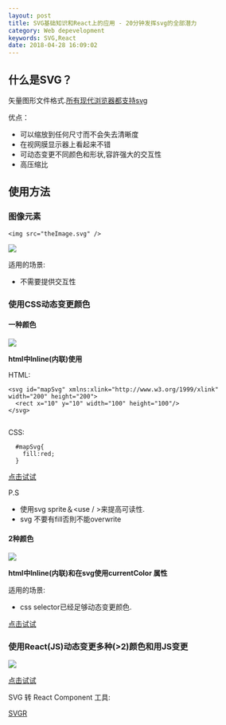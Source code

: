 ```yaml
---
layout: post
title: SVG基础知识和React上的应用 - 20分钟发挥svg的全部潜力
category: Web depevelopment
keywords: SVG,React
date: 2018-04-28 16:09:02
---
```



## 什么是SVG？
矢量图形文件格式.[所有现代浏览器都支持svg](https://caniuse.com/#search=svg)

优点：

* 可以缩放到任何尺寸而不会失去清晰度
* 在视网膜显示器上看起来不错
* 可动态变更不同颜色和形状,容許强大的交互性
* 高压缩比

## 使用方法

### 图像元素
```
<img src="theImage.svg" />
```
![](/blog_accessary/blog_images/svg/address.svg)

适用的场景:
 * 不需要提供交互性

### 使用CSS动态变更颜色

#### 一种颜色

![](/blog_accessary/blog_images/svg/1.png)

**html中Inline(内联)使用**

HTML:
```
<svg id="mapSvg" xmlns:xlink="http://www.w3.org/1999/xlink" width="200" height="200">
  <rect x="10" y="10" width="100" height="100"/>
</svg>


```
CSS:
```
  #mapSvg{
    fill:red;
  }
```

[点击试试](https://codepen.io/chungchi300/pen/GQZLbM)

P.S
* 使用svg sprite＆<use / >来提高可读性.
* svg 不要有fill否則不能overwrite


#### 2种颜色

![](/blog_accessary/blog_images/svg/2.png)


**html中Inline(内联)和在svg使用currentColor 属性**

适用的场景:
 * css selector已经足够动态变更颜色.

[点击试试](https://codepen.io/chungchi300/pen/RQamrL)

### 使用React(JS)动态变更多种(>2)颜色和用JS变更

![](/blog_accessary/blog_images/svg/sample.png)

[点击试试](https://codepen.io/chungchi300/pen/OQNYOB)

SVG 转 React Component 工具:

[SVGR](https://github.com/smooth-code/svgr)
